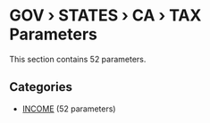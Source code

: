 # GOV › STATES › CA › TAX Parameters

This section contains 52 parameters.

## Categories

- [INCOME](income/index.md) (52 parameters)
